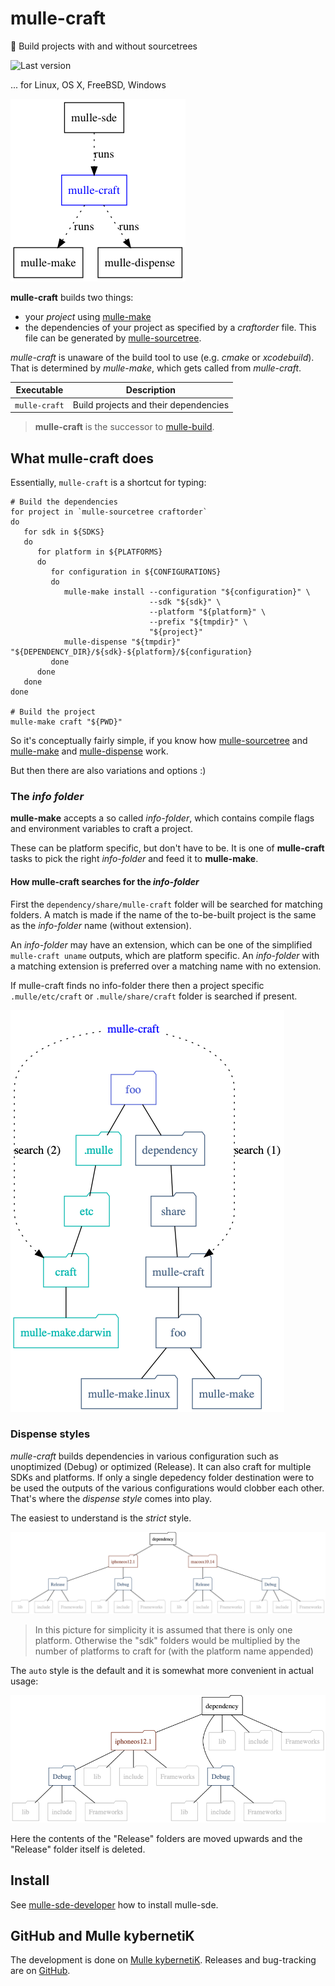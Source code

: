 # mulle-craft

🚬 Build projects with and without sourcetrees

![Last version](https://img.shields.io/github/tag/mulle-sde/mulle-craft.svg)

... for Linux, OS X, FreeBSD, Windows

![Overview](dox/mulle-sde-overview.png)

**mulle-craft** builds two things:

* your *project* using [mulle-make](https://github.com/mulle-sde/mulle-make)
* the dependencies of your project as specified by a *craftorder* file. This
file can be generated by [mulle-sourcetree](https://github.com/mulle-sde/mulle-sourcetree).

*mulle-craft* is unaware of the build tool to use (e.g. *cmake* or *xcodebuild*).
That is determined by *mulle-make*, which gets called from *mulle-craft*.


Executable    | Description
--------------|--------------------------------
`mulle-craft` | Build projects and their dependencies


> **mulle-craft** is the successor to
> [mulle-build](https://github.com/mulle-nat/mulle-build).



## What mulle-craft does

Essentially, `mulle-craft` is a shortcut for typing:

```
# Build the dependencies
for project in `mulle-sourcetree craftorder`
do
   for sdk in ${SDKS}
   do
      for platform in ${PLATFORMS}
      do
         for configuration in ${CONFIGURATIONS}
         do
            mulle-make install --configuration "${configuration}" \
                               --sdk "${sdk}" \
                               --platform "${platform}" \
                               --prefix "${tmpdir}" \
                               "${project}"
            mulle-dispense "${tmpdir}" "${DEPENDENCY_DIR}/${sdk}-${platform}/${configuration}
         done
      done
   done
done

# Build the project
mulle-make craft "${PWD}"
```


So it's conceptually fairly simple, if you know how
[mulle-sourcetree](https://github.com/mulle-sde/mulle-sourcetree) and
[mulle-make](https://github.com/mulle-sde/mulle-make) and
[mulle-dispense](https://github.com/mulle-sde/mulle-dispense) work.

But then there are also variations and options :)


### The *info folder*

**mulle-make** accepts a so called *info-folder*, which contains compile
flags and environment variables to craft a project.

These can be platform specific, but don't have to be. It is one of
**mulle-craft** tasks to pick the right *info-folder* and feed it to
**mulle-make**.


#### How mulle-craft searches for the *info-folder*

First the `dependency/share/mulle-craft` folder will be searched
for matching folders. A match is made if the name of the to-be-built
project is the same as the *info-folder* name (without extension).

An *info-folder* may have an extension, which can be one of the simplified
`mulle-craft uname` outputs, which are platform specific.
An *info-folder* with a matching extension is preferred over a matching name
with no extension.

If mulle-craft finds no info-folder there then a project specific
`.mulle/etc/craft` or `.mulle/share/craft` folder is searched if present.

![Searching](dox/searchpath.png)


### Dispense styles

*mulle-craft* builds dependencies in various configuration such as
unoptimized (Debug) or optimized (Release). It can also craft for multiple
SDKs and platforms. If only a single depedency folder destination were to be
used the outputs of the various configurations would clobber each other.
That's where the *dispense style* comes into play.

The easiest to understand is the *strict* style.

![Strict](dox/dispense-strict.png)

> In this picture for simplicity it is assumed that there is only one
> platform. Otherwise the "sdk" folders would be multiplied by the number
> of platforms to craft for (with the platform name appended)

The `auto` style is the default and it is somewhat more convenient in actual
usage:

![Auto](dox/dispense-auto.png)

Here the contents of the "Release" folders are moved upwards and the "Release"
folder itself is deleted.



## Install

See [mulle-sde-developer](//github.com/mulle-sde/mulle-sde-developer) how
to install mulle-sde.



## GitHub and Mulle kybernetiK

The development is done on
[Mulle kybernetiK](https://www.mulle-kybernetik.com/software/git/mulle-craft/master).
Releases and bug-tracking are on
[GitHub](https://github.com/mulle-sde/mulle-craft).


